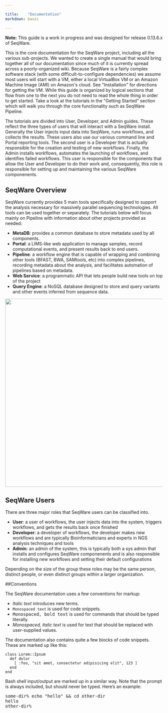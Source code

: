 ```yaml
---

title:    "Documentation"
markdown: basic

---
```


<p class="warning"><strong>Note:</strong> This guide is a work in progress and was designed for release 0.13.6.x of SeqWare.</p> 

This is the core documentation for the SeqWare project, including all the
various sub-projects. We wanted to create a single manual that would bring
together all of our documentation since much of it is currently spread across a
poorly-organized wiki.  Because SeqWare is a fairly complex software stack
(with some difficult-to-configure dependencies) we assume most users will start
with a VM, either a local VirtualBox VM or an Amazon Machine Image (AMI) on
Amazon's cloud. See "Installation" for directions for getting the VM.  While
this guide is organized by logical sections that flow from one to the next you
do not need to read the whole thing in order to get started.  Take a look at
the tutorials in the "Getting Started" section which will walk you through the
core functionality such as SeqWare Pipeline.

The tutorials are divided into User, Developer, and Admin guides.  These
reflect the three types of users that will interact with a SeqWare install.
Generally the User injects input data into SeqWare, runs workflows, and
collects the results. These users also use our various command line and Portal
reporting tools.  The second user is a Developer that is actually responsible
for the creation and testing of new workflows.  Finally, the Admin installs
workflows, automates the launching of workflows, and identifies failed
workflows.  This user is responsible for the components that allow the User and
Developer to do their work and, consequently, this role is responsible for
setting up and maintaining the various SeqWare componenents.

## SeqWare Overview

SeqWare currently provides 5 main tools specifically designed to support the analysis necessary for massively parallel sequencing technologies. All tools can be used together or separately. The tutorials below will focus mainly on Pipeline with information about other projects provided as needed:

* **MetaDB**: provides a common database to store metadata used by all components.
* **Portal**: a LIMS-like web application to manage samples, record computational events, and present results back to end users.
* **Pipeline**: a workflow engine that is capable of wrapping and combining other tools (BFAST, BWA, SAMtools, etc) into complex pipelines, recording metadata about the analysis, and facilitates automation of pipelines based on metadata.
* **Web Service**: a programmatic API that lets people build new tools on top of the project
* **Query Engine**: a NoSQL database designed to store and query variants and other events inferred from sequence data.

<img width="600" src="/assets/images/seqware_arch.png"/>

## SeqWare Users

There are three major roles that SeqWare users can be classified into.

* **User**: a user of workflows, the user injects data into the system, triggers workflows, and gets the results back once finished
* **Developer**: a developer of workflows, the developer makes new workflows and are typically Bioinformaticians and experts in NGS analysis techniques and tools
* **Admin**: an admin of the system, this is typically both a sys admin that installs and configures SeqWare componenents and is also responsible for installing new workflows and setting their default configurations

Depending on the size of the group these roles may be the same person, distinct people, or even distinct groups within a larger organization.


##Conventions

The SeqWare documentation uses a few conventions for markup:

* <i>Italic text</i> introduces new terms.
* <code>Monospaced text</code> is used for code snippets.
* <kbd>Monospaced, bold text</kbd> is used for commands that should be typed literally.
* <var>Monospaced, italic text</var> is used for text that should be replaced with user-supplied values.

The documentation also contains quite a few blocks of code snippets. These are marked up like this:

<pre title="Title of the snippet"><code class="language-ruby">class Lorem::Ipsum
  def dolor
    [ :foo, "sit amet, consectetur adipisicing elit", 123 ]
  end
end</code></pre>

Bash shell input/output are marked up in a similar way. Note that the prompt is
always included, but should never be typed. Here’s an example:

<pre title="Title of the snippet"><span class="prompt">some-dir%</span> <kbd>echo "hello" &amp;&amp; cd other-dir</kbd>
hello
<span class="prompt">other-dir%</span></pre>
